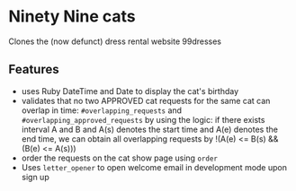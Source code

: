 # Ninety Nine cats
Clones the (now defunct) dress rental website 99dresses

## Features
- uses Ruby DateTime and Date to display the cat's birthday
- validates that no two APPROVED cat requests for the same cat can overlap in time:
  `#overlapping_requests` and  `#overlapping_approved_requests` by using the logic:
  if there exists interval A and B and A(s) denotes the start time and A(e) denotes the
  end time, we can obtain all overlapping requests by !(A(e) <= B(s) && (B(e) <= A(s)))
- order the requests on the cat show page using `order`
- Uses `letter_opener` to open welcome email in development mode upon sign up
